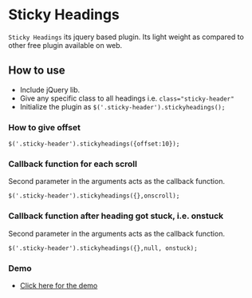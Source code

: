 # Sticky Headings

`Sticky Headings` its jquery based plugin. Its light weight as compared to other free plugin available on web.

## How to use

* Include jQuery lib.
* Give any specific class to all headings i.e. ```class="sticky-header"```
* Initialize the plugin as ```$('.sticky-header').stickyheadings();```

### How to give offset
```
$('.sticky-header').stickyheadings({offset:10});
```
	
### Callback function for each scroll
 Second parameter in the arguments acts as the callback function. 
 
```
$('.sticky-header').stickyheadings({},onscroll);
```
	
### Callback function after heading got stuck, i.e. onstuck 
 Second parameter in the arguments acts as the callback function. 
 
```
$('.sticky-header').stickyheadings({},null, onstuck);
```

### Demo
- [Click here for the demo](http://uidroves.com/sticky-headings/)
